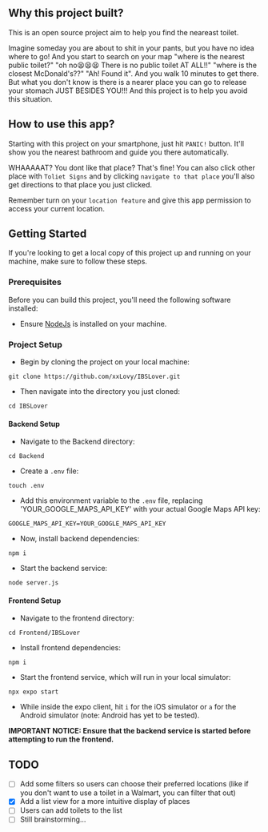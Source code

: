 ## Why this project built?

This is an open source project aim to help you find the neareast toilet. 

Imagine someday you are about to shit in your pants, but you have no idea where to go!  And you start to search on your map "where is the nearest public toilet?" "oh no😫😫😫 There is no public toilet AT ALL!!" "where is the closest McDonald's??" "Ah! Found it". And you walk 10 minutes to get there. But what you don't know is there is a nearer place you can go to release your stomach JUST BESIDES YOU!!!  And this project is to help you avoid this situation.

## How to use this app?

Starting with this project on your smartphone, just hit `PANIC!` button. It'll show you the nearest bathroom and guide you there automatically.

WHAAAAAT? You dont like that place? That's fine! You can also click other place with `Toliet Signs`  and by clicking `navigate to that place`  you'll also get directions to that place you just clicked.

Remember turn on your `location feature`  and give this app permission to access your current location.

## Getting Started

If you're looking to get a local copy of this project up and running on your machine, make sure to follow these steps.

### Prerequisites

Before you can build this project, you'll need the following software installed:

- Ensure [NodeJs](https://nodejs.org/) is installed on your machine.

### Project Setup

- Begin by cloning the project on your local machine:

```plaintext
git clone https://github.com/xxLovy/IBSLover.git
```

- Then navigate into the directory you just cloned:

```plaintext
cd IBSLover
```

#### Backend Setup

- Navigate to the Backend directory:

```plaintext
cd Backend
```

- Create a `.env` file:

```plaintext
touch .env
```

- Add this environment variable to the `.env` file, replacing 'YOUR_GOOGLE_MAPS_API_KEY' with your actual Google Maps API key:

```plaintext
GOOGLE_MAPS_API_KEY=YOUR_GOOGLE_MAPS_API_KEY
```

- Now, install backend dependencies:

```plaintext
npm i
```

- Start the backend service:

```plaintext
node server.js
```

#### Frontend Setup

- Navigate to the frontend directory:

```plaintext
cd Frontend/IBSLover
```

- Install frontend dependencies:

```plaintext
npm i
```

- Start the frontend service, which will run in your local simulator:

```plaintext
npx expo start
```

- While inside the expo client, hit `i` for the iOS simulator or `a` for the Android simulator (note: Android has yet to be tested).

**IMPORTANT NOTICE: Ensure that the backend service is started before attempting to run the frontend.**

## TODO

- [ ] Add some filters so users can choose their preferred locations (like if you don't want to use a toilet in a Walmart, you can filter that out)
- [x]  Add a list view for a more intuitive display of places
- [ ]  Users can add toilets to the list
- [ ] Still brainstorming...